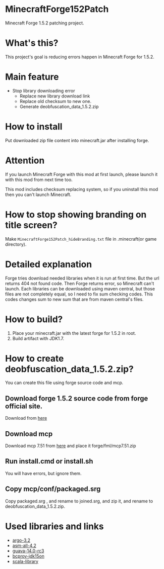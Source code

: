 # MinecraftForge152Patch
 Minecraft Forge 1.5.2 patching project.

# What's this?
This project's goal is reducing errors happen in Minecraft Forge for 1.5.2.

# Main feature
- Stop library downloading error
  - Replace new library download link
  - Replace old checksum to new one.
  - Generate deobfuscation_data_1.5.2.zip

# How to install 
Put downloaded zip file content into minecraft.jar after installing forge.

# Attention
If you launch Minecraft Forge with this mod at first launch, please launch it with this mod from next time too.

This mod includes checksum replacing system, so if you uninstall this mod then you can't launch Minecraft.

# How to stop showing branding on title screen?
Make `MinecraftForge152Patch_hideBranding.txt` file in .minecraft(or game directory).

# Detailed explanation
Forge tries download needed libraries when it is run at first time. But the url returns 404 not found code. Then Forge returns error, so Minecraft can't launch. Each libraries can be downloaded using maven central, but those files are not completely equal, so I need to fix sum checking codes. This codes changes sum to new sum that are from maven central's files.

# How to build?
1. Place your minecraft.jar with the latest forge for 1.5.2 in root.
2. Build artifact with JDK1.7.

# How to create deobfuscation_data_1.5.2.zip?
You can create this file using forge source code and mcp.

## Download forge 1.5.2 source code from forge official site.
Download from [here](https://files.minecraftforge.net/net/minecraftforge/forge/index_1.5.2.html)

## Download mcp
Download mcp 7.51 from [here](https://minecraft.fandom.com/wiki/Programs_and_editors/Mod_Coder_Pack#Downloads) and place it forge/fml/mcp7.51.zip

## Run install.cmd or install.sh
You will have errors, but ignore them.

## Copy mcp/conf/packaged.srg
Copy packaged.srg , and rename to joined.srg, and zip it, and rename to deobfuscation_data_1.5.2.zip.

# Used libraries and links
- [argo-3.2](https://mvnrepository.com/artifact/net.sourceforge.argo/argo/3.2)
- [asm-all-4.2](https://mvnrepository.com/artifact/org.ow2.asm/asm-all/4.1)
- [guava-14.0-rc3](https://mvnrepository.com/artifact/com.google.guava/guava/14.0-rc3)
- [bcprov-jdk15on](https://mvnrepository.com/artifact/org.bouncycastle/bcprov-jdk15on/1.48)
- [scala-library](https://mvnrepository.com/artifact/org.scala-lang/scala-library/2.10.0)

